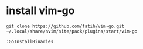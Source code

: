 # install vim-go
```
git clone https://github.com/fatih/vim-go.git ~/.local/share/nvim/site/pack/plugins/start/vim-go
```
```
:GoInstallBinaries
```
